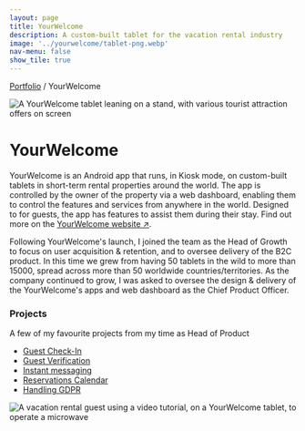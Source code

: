 ```yaml
---
layout: page
title: YourWelcome
description: A custom-built tablet for the vacation rental industry
image: '../yourwelcome/tablet-png.webp'
nav-menu: false
show_tile: true
---
```


<span class="breadcrumbs">[Portfolio](../portfolio) / YourWelcome</span>

![A YourWelcome tablet leaning on a stand, with various tourist attraction offers on screen](../yourwelcome/tablet-png.webp)

# YourWelcome

YourWelcome is an Android app that runs, in Kiosk mode, on custom-built tablets in short-term rental properties around the world. The app is controlled by the owner of the property via a web dashboard, enabling them to control the features and services from anywhere in the world. Designed to for guests, the app has features to assist them during their stay. Find out more on the <a href="http://www.yourwelcome.com" target="_blank">YourWelcome website ↗</a>.

Following YourWelcome's launch, I joined the team as the Head of Growth to focus on user acquisition & retention, and to oversee delivery of the B2C product. In this time we grew from having 50 tablets in the wild to more than 15000, spread across more than 50 worldwide countries/territories. As the company continued to grow, I was asked to oversee the design & delivery of the YourWelcome's apps and web dashboard as the Chief Product Officer.

### Projects
A few of my favourite projects from my time as Head of Product

* [Guest Check-In](check_in)
* [Guest Verification](guest_verification)
* [Instant messaging](instant_messaging)
* [Reservations Calendar](reservation_calendar)
* [Handling GDPR](gdpr)


![A vacation rental guest using a video tutorial, on a YourWelcome tablet, to operate a microwave](../assets/images/yourwelcome-tablet-hero.png)